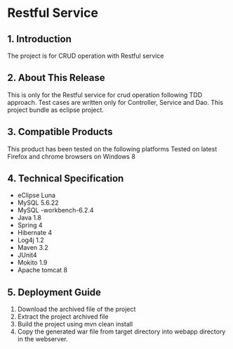 # Restful Service

## 1.	Introduction
The project is for CRUD operation with Restful service  

## 2.	About This Release
This is only for the Restful service for crud operation following TDD approach. Test cases are written only for Controller, Service and Dao. This project bundle as eclipse project. 

## 3.	Compatible Products
This product has been tested on the following platforms 
Tested on latest Firefox and chrome browsers on Windows 8

## 4.	Technical Specification
* eClipse Luna
* MySQL 5.6.22
* MySQL -workbench-6.2.4
* Java 1.8
* Spring 4
* Hibernate 4
* Log4j 1.2
* Maven 3.2
* JUnit4
* Mokito 1.9 
* Apache tomcat 8

## 5.	Deployment Guide
1. Download the archived file of the project
2. Extract the project archived file
3. Build the project using mvn clean install
4. Copy the generated war file from target directory into webapp directory in the webserver.


